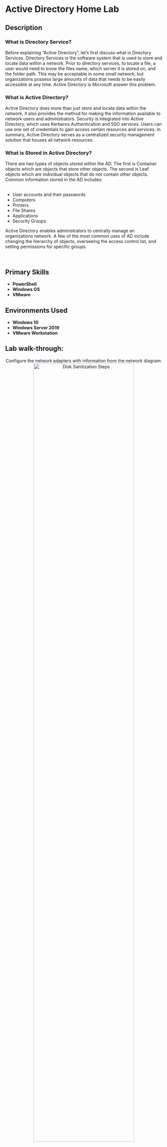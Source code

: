 <h1>Active Directory Home Lab</h1>

<h2>Description</h2>
<h3>What is Directory Service?</h3>
Before explaining “Active Directory”, let’s first discuss what is Directory Services. Directory Services is the software system that is used to store and locate data within a network. Prior to directory services, to locate a file, a user would need to know the files name, which server it is stored on, and the folder path. This may be acceptable in some small network, but organizations possess large amounts of data that needs to be easily accessible at any time. Active Directory is Microsoft answer this problem.

<h3>What is Active Directory?</h3>
Active Directory does more than just store and locate data within the network, it also provides the method for making the information available to network users and administrators. Security is integrated into Active Directory, which uses Kerberos Authentication and SSO services. Users can use one set of credentials to gain access certain resources and services. In summary, Active Directory serves as a centralized security management solution that houses all network resources.

<h3>What is Stored in Active Directory?</h3>
There are two types of objects stored within the AD. The first is Container objects which are objects that store other objects. The second is Leaf objects which are individual objects that do not contain other objects. Common information stored in the AD includes:
<br />
<br />

- User accounts and their passwords 
- Computers
- Printers
- File Shares
- Applications
- Security Groups

Active Directory enables administrators to centrally manage an organizations network. A few of the most common uses of AD include changing the hierarchy of objects, overseeing the access control list, and setting permissions for specific groups.

<br />


<h2>Primary Skills</h2>

- <b>PowerShell</b>
- <b>Windows OS</b>
- <b>VMware</b>

<h2>Environments Used </h2>

- <b>Windows 10</b>
- <b>Windows Server 2019</b>
- <b>VMware Workstation</b>

<h2>Lab walk-through:</h2>

<p align="center">
Configure the network adapters with information from the network diagram: <br/>
<img src="https://imgur.com/HM4f17B.png" height="80%" width="80%" alt="Disk Sanitization Steps"/>
<br />
<br />
2:  <br/>
<img src="https://imgur.com/NIMmfLm.png" height="80%" width="80%" alt="Disk Sanitization Steps"/>
<br />
<br />
3: <br/>
<img src="https://imgur.com/bOZH4kn.png" height="80%" width="80%" alt="Disk Sanitization Steps"/>
<br />
<br />
4:  <br/>
<img src="https://imgur.com/3FPrjRY.png" height="80%" width="80%" alt="Disk Sanitization Steps"/>
<br />
<br />
5:  <br/>
<img src="https://imgur.com/nHY5hYM.png" height="80%" width="80%" alt="Disk Sanitization Steps"/>
<br />
<br />
6:  <br/>
<img src="https://imgur.com/DO7ajS7.png" height="80%" width="80%" alt="Disk Sanitization Steps"/>
<br />
<br />
7:  <br/>
<img src="https://imgur.com/Vc7zryN.png" height="80%" width="80%" alt="Disk Sanitization Steps"/>
<br />
<br />
8:  <br/>
<img src="https://imgur.com/zCAf6xL.png" height="80%" width="80%" alt="Disk Sanitization Steps"/>
<br />
<br />
9:  <br/>
<img src="https://imgur.com/Vg2LDbC.png" height="80%" width="80%" alt="Disk Sanitization Steps"/>
<br />
<br />
10:  <br/>
<img src="https://imgur.com/xMkzHT9.png" height="80%" width="80%" alt="Disk Sanitization Steps"/>
</p>

<!--
 ```diff
- text in red
+ text in green
! text in orange
# text in gray
@@ text in purple (and bold)@@
```
--!>
